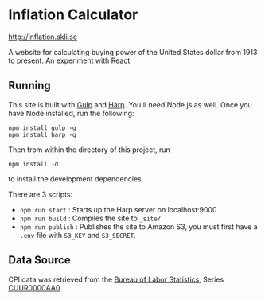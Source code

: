 # Inflation Calculator

http://inflation.skli.se

A website for calculating buying power of the United States dollar from 1913 to present. An experiment with [React][1]

## Running

This site is built with [Gulp][2] and [Harp][3]. You'll need Node.js as well. Once you have Node installed, run the following:

```
npm install gulp -g
npm install harp -g
```

Then from within the directory of this project, run

```
npm install -d
```

to install the development dependencies.

There are 3 scripts:

- `npm run start` : Starts up the Harp server on localhost:9000
- `npm run build` : Compiles the site to `_site/`
- `npm run publish` : Publishes the site to Amazon S3, you must first have a `.env` file with `S3_KEY` and `S3_SECRET`.

## Data Source

CPI data was retrieved from the [Bureau of Labor Statistics][4], Series [CUUR0000AA0][5].

[1]: http://facebook.github.io/react
[2]: http://gulpjs.com
[3]: http://harpjs.com
[4]: http://data.bls.gov/timeseries/CUUR0000SA0?output_view=pct_1mth
[5]: http://download.bls.gov/pub/time.series/cu/cu.data.1.AllItems
